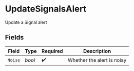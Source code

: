 # UpdateSignalsAlert

Update a Signal alert


## Fields

| Field                      | Type                       | Required                   | Description                |
| -------------------------- | -------------------------- | -------------------------- | -------------------------- |
| `Noise`                    | *bool*                     | :heavy_check_mark:         | Whether the alert is noisy |